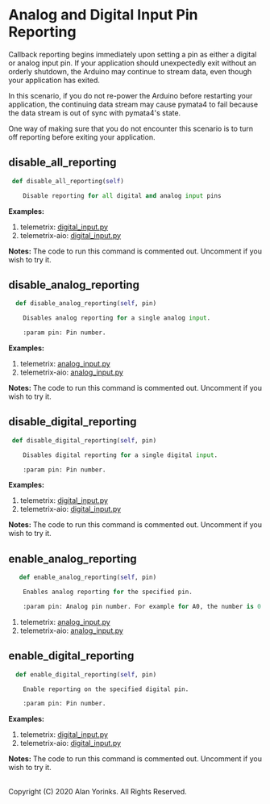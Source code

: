 # Analog and Digital Input Pin  Reporting

Callback reporting begins immediately upon setting a pin as either a digital or analog
input pin. If your application should unexpectedly exit without an orderly shutdown,
the Arduino may continue to stream data, even though your application has exited.

In this scenario, if you do not re-power the Arduino before restarting your application,
the continuing data stream may cause pymata4 to fail because the data stream is out
of sync with pymata4's state.

One way of making sure that you do not encounter this scenario is to turn off
reporting before exiting your application.

## disable_all_reporting

```python
 def disable_all_reporting(self)

    Disable reporting for all digital and analog input pins

```

**Examples:** 

1. telemetrix: [digital_input.py](https://github.com/MrYsLab/telemetrix/blob/master/examples/digital_input.py)
2. telemetrix-aio: [digital_input.py](https://github.com/MrYsLab/telemetrix-aio/blob/master/examples/digital_input.py)

**Notes:** The code to run this command is commented out. Uncomment if you wish to try it. 

## disable_analog_reporting

```python
  def disable_analog_reporting(self, pin)

    Disables analog reporting for a single analog input.

    :param pin: Pin number.
```

**Examples:** 

1. telemetrix: [analog_input.py](https://github.com/MrYsLab/telemetrix/blob/master/examples/analog_input.py)
2. telemetrix-aio: [analog_input.py](https://github.com/MrYsLab/telemetrix-aio/blob/master/examples/analog_input.py)

**Notes:** The code to run this command is commented out. Uncomment if you wish to try it. 

## disable_digital_reporting
```python
 def disable_digital_reporting(self, pin)

    Disables digital reporting for a single digital input.

    :param pin: Pin number.
```
**Examples:** 

1. telemetrix: [digital_input.py](https://github.com/MrYsLab/telemetrix/blob/master/examples/digital_input.py)
2. telemetrix-aio: [digital_input.py](https://github.com/MrYsLab/telemetrix-aio/blob/master/examples/digital_input.py)

**Notes:** The code to run this command is commented out. Uncomment if you wish to try it. 

## enable_analog_reporting
```python
   def enable_analog_reporting(self, pin)

    Enables analog reporting for the specified pin.

    :param pin: Analog pin number. For example for A0, the number is 0.
```

1. telemetrix: [analog_input.py](https://github.com/MrYsLab/telemetrix/blob/master/examples/analog_input.py)
2. telemetrix-aio: [analog_input.py](https://github.com/MrYsLab/telemetrix-aio/blob/master/examples/analog_input.py)

## enable_digital_reporting
```python
  def enable_digital_reporting(self, pin)

    Enable reporting on the specified digital pin.

    :param pin: Pin number.
```

**Examples:** 

1. telemetrix: [digital_input.py](https://github.com/MrYsLab/telemetrix/blob/master/examples/digital_input.py)
2. telemetrix-aio: [digital_input.py](https://github.com/MrYsLab/telemetrix-aio/blob/master/examples/digital_input.py)

**Notes:** The code to run this command is commented out. Uncomment if you wish to try it. 
<br>
<br>

Copyright (C) 2020 Alan Yorinks. All Rights Reserved.
